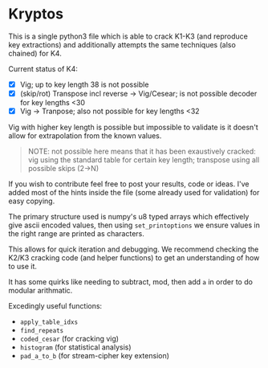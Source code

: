 # Kryptos

This is a single python3 file which is able to crack K1-K3 (and reproduce key extractions) and additionally attempts the same techniques (also chained) for K4.

Current status of K4:

- [x] Vig; up to key length 38 is not possible
- [x] (skip/rot) Transpose incl reverse -> Vig/Cesear; is not possible decoder for key lengths <30
- [x] Vig -> Tranpose; also not possible for key lengths <32

Vig with higher key length is possible but impossible to validate is it doesn't allow for extrapolation from the known values.

> NOTE: not possible here means that it has been exaustively cracked: vig using the standard table for certain key length; transpose using all possible skips (2->N)

If you wish to contribute feel free to post your results, code or ideas. I've added most of the hints inside the file (some already used for validation) for easy copying.

The primary structure used is numpy's u8 typed arrays which effectively give ascii encoded values, then using `set_printoptions` we ensure values in the right range are printed as characters.

This allows for quick iteration and debugging. We recommend checking the K2/K3 cracking code (and helper functions) to get an understanding of how to use it.

It has some quirks like needing to subtract, mod, then add `a`  in order to do modular arithmatic.

Excedingly useful functions: 
- `apply_table_idxs`
- `find_repeats`
- `coded_cesar` (for cracking vig)
- `histogram` (for statistical analysis)
- `pad_a_to_b` (for stream-cipher key extension)


